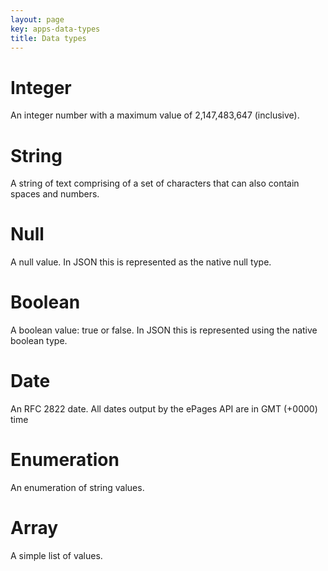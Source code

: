 ```yaml
---
layout: page
key: apps-data-types
title: Data types
---
```


# Integer

An integer number with a maximum value of 2,147,483,647 (inclusive).

# String

A string of text comprising of a set of characters that can also contain spaces and numbers.

# Null

A null value. In JSON this is represented as the native null type.

# Boolean

A boolean value: true or false. In JSON this is represented using the native boolean type.

# Date

An RFC 2822 date. All dates output by the ePages API are in GMT (+0000) time

# Enumeration

An enumeration of string values.

# Array

A simple list of values.
